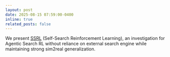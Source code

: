 ```yaml
---
layout: post
date: 2025-08-15 07:59:00-0400
inline: true
related_posts: false
---
```


We present [SSRL]((https://github.com/TsinghuaC3I/SSRL)) (Self-Search Reinforcement Learning), an investigation for Agentic Search RL without reliance on external search engine while maintaining strong sim2real generalization.